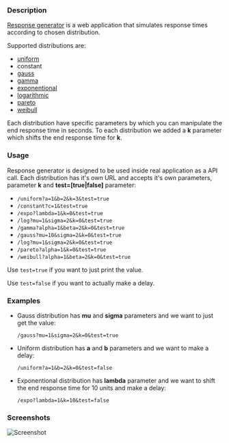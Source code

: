 ### Description

[Response generator](https://arcane-meadow-6418.herokuapp.com/) is a web application that simulates response times according to chosen distribution.

Supported distributions are:
- [uniform](http://en.wikipedia.org/wiki/Uniform_distribution_%28continuous%29)
- constant
- [gauss](http://en.wikipedia.org/wiki/Normal_distribution)
- [gamma](http://en.wikipedia.org/wiki/Gamma_distribution)
- [exponentional](http://en.wikipedia.org/wiki/Exponential_distribution)
- [logarithmic](http://en.wikipedia.org/wiki/Logarithmic_distribution)
- [pareto](http://en.wikipedia.org/wiki/Pareto_distribution)
- [weibull](http://en.wikipedia.org/wiki/Weibull_distribution)

Each distribution have specific parameters by which you can manipulate the end response time in seconds.
To each distribution we added a **k** parameter which shifts the end response time for **k**.

### Usage

Response generator is designed to be used inside real application as a API call. 
Each distribution has it's own URL and accepts it's own parameters, parameter **k** and **test=[true|false]** parameter:

* ```/uniform?a=1&b=2&k=3&test=true```
* ```/constant?c=1&test=true```
* ```/expo?lambda=1&k=0&test=true```
* ```/log?mu=1&sigma=2&k=0&test=true```
* ```/gamma?alpha=1&beta=2&k=0&test=true```
* ```/gauss?mu=10&sigma=2&k=0&test=true```
* ```/log?mu=1&sigma=2&k=0&test=true```
* ```/pareto?alpha=1&k=0&test=true```
* ```/weibull?alpha=1&beta=2&k=0&test=true```

Use ```test=true``` if you want to just print the value.

Use ```test=false``` if you want to actually make a delay.

### Examples

* Gauss distribution has **mu** and **sigma** parameters and we want to just get the value:

  ```
  /gauss?mu=1&sigma=2&k=0&test=true
  ```
  
* Uniform distribution has **a** and **b** parameters and we want to make a delay:
  
  ```
  /uniform?a=1&b=2&k=0&test=false
  ```
  
* Exponentional distribution has **lambda** parameter and we want to shift the end response time for 10 units and make a delay:

  ```
  /expo?lambda=1&k=10&test=false
  ```

### Screenshots

![Screenshot](https://raw.githubusercontent.com/CloudScale-Project/Showcase/master/response-generator/static/images/screenshot.png)
